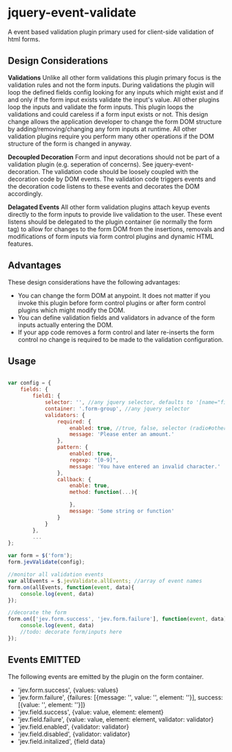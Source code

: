 # jquery-event-validate

A event based validation plugin primary used for client-side validation of html forms.

## Design Considerations

**Validations** Unlike all other form validations this plugin primary focus is the validation rules and not the form inputs. During validations the plugin will loop the defined fields config looking for any inputs which might exist and if and only if the form input exists validate the input's value. All other plugins loop the inputs and validate the form inputs. This plugin loops the validations and could careless if a form input exists or not. This design change allows the application developer to change the form DOM structure by adding/removing/changing any form inputs at runtime. All other validation plugins require you perform many other operations if the DOM structure of the form is changed in anyway.

**Decoupled Decoration**  Form and input decorations should not be part of a validation plugin (e.g. seperation of concerns). See jquery-event-decoration. The validation code should be loosely coupled with the decoration code by DOM events. The validation code triggers events and the decoration code listens to these events and decorates the DOM accordingly.

**Delagated Events** All other form validation plugins attach keyup events directly to the form inputs to provide live validation to the user. These event listens should be delegated to the plugin container (ie normally the form tag) to allow for changes to the form DOM from the insertions, removals and modifications of form inputs via form control plugins and dynamic HTML features.


## Advantages

These design considerations have the following advantages:

* You can change the form DOM at anypoint. It does not matter if you invoke this plugin before form control plugins or after form control plugins which might modify the DOM.
* You can define validation fields and validators in advance of the form inputs actually entering the DOM.
* If your app code removes a form control and later re-inserts the form control no change is required to be made to the validation configuration.


## Usage

```javascript

var config = {
	fields: {
		field1: {
			selector: '', //any jquery selector, defaults to '[name="field1"]'
			container: '.form-group', //any jquery selector
			validators: {
				required: {
					enabled: true, //true, false, selector (radio#other:checked), callback
					message: 'Please enter an amount.'
				},
				pattern: {
					enabled: true,
					regexp: "[0-9]",
					message: 'You have entered an invalid character.'
				},
				callback: {
					enable: true,
					method: function(...){

					},
					message: 'Some string or function'
				}
			}
		},
		...
};

var form = $('form');
form.jevValidate(config);

//monitor all validation events
var allEvents = $.jevValidate.allEvents; //array of event names
form.on(allEvents, function(event, data){
	console.log(event, data)
});

//decorate the form
form.on(['jev.form.success', 'jev.form.failure'], function(event, data){
	console.log(event, data)
	//todo: decorate form/inputs here
});
```

## Events EMITTED

The following events are emitted by the plugin on the form container.

- 'jev.form.success', {values: values}
- 'jev.form.failure', {failures: [{message: '', value: '', element: ''}], success: [{value: '', element: ''}]}
- 'jev.field.success', {value: value, element: element}
- 'jev.field.failure', {value: value, element: element, validator: validator}
- 'jev.field.enabled', {validator: validator}
- 'jev.field.disabled', {validator: validator}
- 'jev.field.initalized', {field data}



